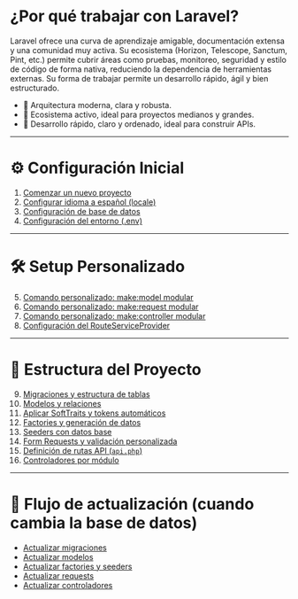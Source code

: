 # ¿Por qué trabajar con Laravel?

Laravel ofrece una curva de aprendizaje amigable, documentación extensa y una comunidad muy activa. Su ecosistema (Horizon, Telescope, Sanctum, Pint, etc.) permite cubrir áreas como pruebas, monitoreo, seguridad y estilo de código de forma nativa, reduciendo la dependencia de herramientas externas. Su forma de trabajar permite un desarrollo rápido, ágil y bien estructurado.

- 🔹 Arquitectura moderna, clara y robusta.
- 🔹 Ecosistema activo, ideal para proyectos medianos y grandes.
- 🔹 Desarrollo rápido, claro y ordenado, ideal para construir APIs.

---

# ⚙️ Configuración Inicial

1. [Comenzar un nuevo proyecto](./new-project.md)
2. [Configurar idioma a español (locale)](./locale.md)
3. [Configuración de base de datos](./database-config.md)
4. [Configuración del entorno (.env)](./environment.md)

---

# 🛠️ Setup Personalizado

5. [Comando personalizado: make:model modular](./make-model-command.md)
6. [Comando personalizado: make:request modular](./make-request-command.md)
7. [Comando personalizado: make:controller modular](./make-controller-command.md)
8. [Configuración del RouteServiceProvider](./route-provider.md)

---

# 🧱 Estructura del Proyecto

9. [Migraciones y estructura de tablas](./migrations.md)
10. [Modelos y relaciones](./models.md)
11. [Aplicar SoftTraits y tokens automáticos](./eloquent-crud.md)
12. [Factories y generación de datos](./seeders-and-factories.md)
13. [Seeders con datos base](./seeders-and-factories.md)
14. [Form Requests y validación personalizada](./requests.md)
15. [Definición de rutas API (`api.php`)](./routes.md)
16. [Controladores por módulo](./controllers.md)

---

# 🔁 Flujo de actualización (cuando cambia la base de datos)

- [Actualizar migraciones](./migrations.md)
- [Actualizar modelos](./models.md)
- [Actualizar factories y seeders](./seeders-and-factories.md)
- [Actualizar requests](./requests.md)
- [Actualizar controladores](./controllers.md)
